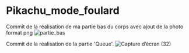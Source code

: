 # Pikachu_mode_foulard

Commit de la réalisation de ma partie bas du corps avec ajout de la photo format png
![partie_bas](https://user-images.githubusercontent.com/46560785/126540404-c4ae2f42-8618-4a98-bba8-e45d2736995f.png)

Commit de la réalisation de la partie 'Queue'.
![Capture d’écran (32)](https://user-images.githubusercontent.com/46560785/126550341-cdeb4560-61cd-4d7a-889d-6ba2b20b648a.png)
